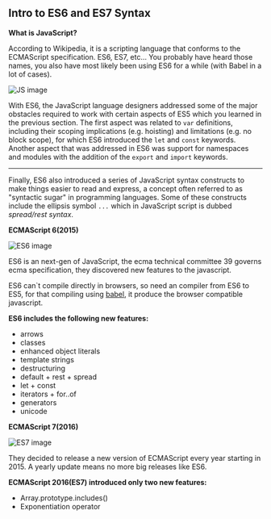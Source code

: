 ## Intro to ES6 and ES7 Syntax

**What is JavaScript?**

According to Wikipedia, it is a scripting language that conforms to the ECMAScript specification. ES6, ES7, etc… You probably have heard those names, you also have most likely been using ES6 for a while (with Babel in a lot of cases).

![JS image](https://res.cloudinary.com/practicaldev/image/fetch/s--vp1sr2L0--/c_imagga_scale,f_auto,fl_progressive,h_420,q_auto,w_1000/https://dev-to-uploads.s3.amazonaws.com/i/goh1l649nxvhok278x8g.jpg)

With ES6, the JavaScript language designers addressed some of the major obstacles required to work with certain aspects of ES5 which you learned in the previous section. The first aspect was related to `var` definitions, including their scoping implications (e.g. hoisting) and limitations (e.g. no block scope), for which ES6 introduced the `let` and `const` keywords. Another aspect that was addressed in ES6 was support for namespaces and modules with the addition of the `export` and `import` keywords.

---

Finally, ES6 also introduced a series of JavaScript syntax constructs to make things easier to read and express, a concept often referred to as "syntactic sugar" in programming languages. Some of these constructs include the ellipsis symbol  `...`  which in JavaScript script is dubbed  _spread/rest syntax_.

****ECMAScript 6(2015)****

![ES6 image](https://s3.amazonaws.com/fullstackfeed/images/es6-1.jpg)

ES6 is an next-gen of JavaScript, the ecma technical committee 39 governs ecma specification, they discovered new features to the javascript.

ES6 can`t compile directly in browsers, so need an compiler from ES6 to ES5, for that compiling using  [babel](https://babeljs.io/), it produce the browser compatible javascript.

**ES6 includes the following new features:**
* arrows
* classes
* enhanced object literals
* template strings
* destructuring
* default + rest + spread
* let + const
* iterators + for..of
* generators
* unicode

**ECMAScript 7(2016)**

![ES7 image](https://miro.medium.com/max/2892/1*JhDw7yiwv5YOJIncUhCXQg.png)

They decided to release a new version of ECMAScript every year starting in 2015. A yearly update means no more big releases like ES6.

**ECMAScript 2016(ES7) introduced only two new features:**

-   Array.prototype.includes()
-   Exponentiation operator

